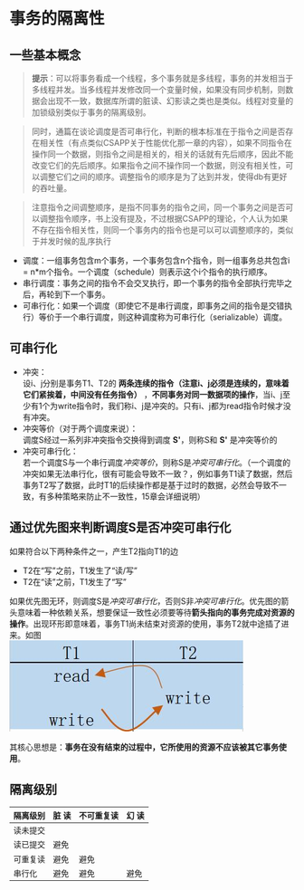 
# 事务的隔离性
## 一些基本概念

> **提示**：可以将事务看成一个线程，多个事务就是多线程，事务的并发相当于多线程并发。当多线程并发修改同一个变量时候，如果没有同步机制，则数据会出现不一致，数据库所谓的脏读、幻影读之类也是类似。线程对变量的加锁级别类似于事务的隔离级别。  

> 同时，通篇在谈论调度是否可串行化，判断的根本标准在于指令之间是否存在相关性（有点类似CSAPP关于性能优化那一章的内容），如果不同指令在操作同一个数据，则指令之间是相关的，相关的话就有先后顺序，因此不能改变它们的先后顺序。如果指令之间不操作同一个数据，则没有相关性，可以调整它们之间的顺序。调整指令的顺序是为了达到并发，使得db有更好的吞吐量。   

> 注意指令之间调整顺序，是指不同事务的指令之间，同一个事务之间是否可以调整指令顺序，书上没有提及，不过根据CSAPP的理论，个人认为如果不存在指令相关性，则同一个事务内的指令也是可以可以调整顺序的，类似于并发时候的乱序执行

* 调度：一组事务包含m个事务，一个事务包含n个指令，则一组事务总共包含i = n*m个指令。一个调度（schedule）则表示这个i个指令的执行顺序。
* 串行调度：事务之间的指令不会交叉执行，即一个事务的指令全部执行完毕之后，再轮到下一个事务。
* 可串行化：如果一个调度（即使它不是串行调度，即事务之间的指令是交错执行）等价于一个串行调度，则这种调度称为可串行化（serializable）调度。

## 可串行化
* 冲突：  
    设i、j分别是事务T1、T2的 **两条连续的指令（注意i、j必须是连续的，意味着它们紧挨着，中间没有任务指令）** ，**不同事务对同一数据项的操作**，当i、j至少有1个为write指令时，我们称i、j是冲突的。只有i、j都为read指令时候才没有冲突。
* 冲突等价（对于两个调度来说）：  
    调度S经过一系列非冲突指令交换得到调度 **S'**，则称S和 **S'** 是冲突等价的
* 冲突可串行化：  
    若一个调度S与一个串行调度*冲突等价*，则称S是*冲突可串行化*。（一个调度的冲突如果无法串行化，很有可能会导致不一致？，例如事务T1读了数据，然后事务T2写了数据，此时T1的后续操作都是基于过时的数据，必然会导致不一致，有多种策略来防止不一致性，15章会详细说明）

## 通过优先图来判断调度S是否冲突可串行化  
如果符合以下两种条件之一，产生T2指向T1的边
* T2在“写”之前，T1发生了“读/写”
* T2在“读”之前，T1发生了“写”  

如果优先图无环，则调度S是*冲突可串行化*，否则S非*冲突可串行化*。优先图的箭头意味着一种依赖关系，想要保证一致性必须要等待**箭头指向的事务完成对资源的操作**。出现环形即意味着，事务T1尚未结束对资源的使用，事务T2就中途插了进来。如图  
![db_c14.jpg](/imgs/db_c14.jpg)

其核心思想是：**事务在没有结束的过程中，它所使用的资源不应该被其它事务使用**。


## 隔离级别
|隔离级别 |   脏 读|   不可重复读|   幻 读|
| - | -  | -  |-|
| 读未提交 |    |    | |
| 读已提交 | 避免  |    | |
| 可重复读 | 避免  | 避免  | |
| 串行化 | 避免  | 避免  |避免|
 
